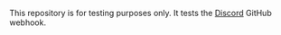 This repository is for testing purposes only. It tests the [Discord](https://github.com/mdn/discord)
GitHub webhook.
